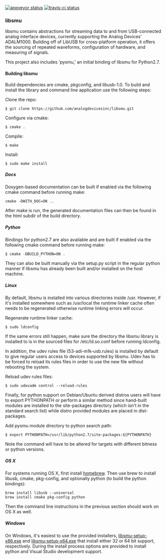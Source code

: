 [![appveyor status](https://ci.appveyor.com/api/projects/status/p30uj8rqulrxsqvs/branch/master?svg=true)](https://ci.appveyor.com/project/analogdevicesinc/libsmu/branch/master)
[![travis-ci status](https://travis-ci.org/analogdevicesinc/libsmu.svg?branch=master)](https://travis-ci.org/analogdevicesinc/libsmu)

### libsmu

libsmu contains abstractions for streaming data to and from USB-connected
analog interface devices, currently supporting the Analog Devices' ADALM1000.
Building off of LibUSB for cross-platform operation, it offers the sourcing of
repeated waveforms, configuration of hardware, and measuring of signals.

This project also includes 'pysmu,' an initial binding of libsmu for Python2.7.

#### Building libsmu

Build dependencies are cmake, pkgconfig, and libusb-1.0. To build and install
the library and command line application use the following steps:

Clone the repo:
```
$ git clone https://github.com/analogdevicesinc/libsmu.git
```

Configure via cmake:
```
$ cmake .
```

Compile:
```
$ make
```

Install:
```
$ sudo make install
```

##### Docs

Doxygen-based documentation can be built if enabled via the
following cmake command before running make:

```
cmake -DWITH_DOC=ON ..
```

After make is run, the generated documentation files can then be found in the
html subdir of the build directory.

##### Python

Bindings for python2.7 are also available and are built if enabled via the
following cmake command before running make:

```
$ cmake -DBUILD_PYTHON=ON .
```

They can also be built manually via the setup.py script in the regular python
manner if libsmu has already been built and/or installed on the host machine.

##### Linux

By default, libsmu is installed into various directories inside /usr. However,
if it's installed somewhere such as /usr/local the runtime linker cache often
needs to be regenerated otherwise runtime linking errors will occur.

Regenerate runtime linker cache:
```
$ sudo ldconfig
```

If the same errors still happen, make sure the directory the libsmu library is
installed to is in the sourced files for /etc/ld.so.conf before running
ldconfig.

In addition, the udev rules file (53-adi-m1k-usb.rules) is installed by default
to give regular users access to devices supported by libsmu. Udev has to be
forced to reload its rules files in order to use the new file without rebooting
the system.

Reload udev rules files:
```
$ sudo udevadm control --reload-rules
```

Finally, for python support on Debian/Ubuntu derived distros users will have to
export PYTHONPATH or perform a similar method since hand-built modules are
installed to the site-packages directory (which isn't in the standard search
list) while distro provided modules are placed in dist-packages.

Add pysmu module directory to python search path:
```
$ export PYTHONPATH=/usr/lib/python2.7/site-packages:${PYTHONPATH}
```

Note the command will have to be altered for targets with different bitness or
python versions.

##### OS X

For systems running OS X, first install [homebrew](http://brew.sh). Then use
brew to install libusb, cmake, pkg-config, and optionally python (to build the
python bindings):

```
brew install libusb --universal
brew install cmake pkg-config python
```

Then the command line instructions in the previous section should work on OS X
as well.

##### Windows

On Windows, it's easiest to use the provided installers,
[libsmu-setup-x86.exe](https://ci.appveyor.com/api/projects/analogdevicesinc/libsmu/artifacts/libsmu-setup-x86.exe?branch=master&job=Configuration%3A%20Release) and
[libsmu-setup-x64.exe](https://ci.appveyor.com/api/projects/analogdevicesinc/libsmu/artifacts/libsmu-setup-x64.exe?branch=master&job=Configuration%3A%20Release)
that install either 32 or 64 bit support, respectively. During the
install process options are provided to install python and Visual Studio
development support.
